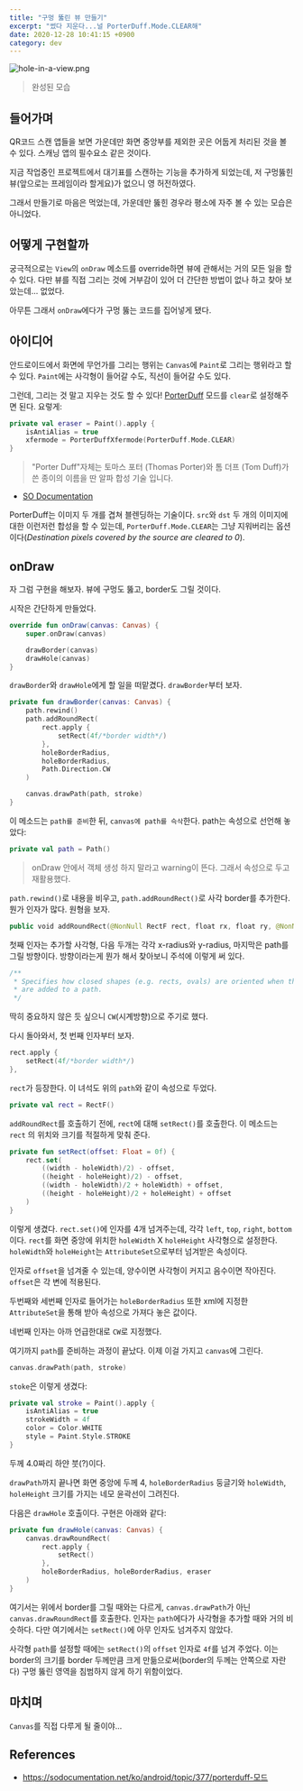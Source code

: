 ```yaml
---
title: "구멍 뚫린 뷰 만들기"
excerpt: "썼다 지운다...널 PorterDuff.Mode.CLEAR해"
date: 2020-12-28 10:41:15 +0900
category: dev
---
```


![hole-in-a-view.png](/assets/images/VDBwlUO.png)

> 완성된 모습

## 들어가며

QR코드 스캔 앱들을 보면 가운데만 화면 중앙부를 제외한 곳은 어둡게 처리된 것을 볼 수 있다. 스캐닝 앱의 필수요소 같은 것이다.

지금 작업중인 프로젝트에서 대기표를 스캔하는 기능을 추가하게 되었는데, 저 구멍뚫힌 뷰(앞으로는 프레임이라 할게요)가 없으니 영 허전하였다.

그래서 만들기로 마음은 먹었는데, 가운데만 뚫힌 경우라 평소에 자주 볼 수 있는 모습은 아니었다.

## 어떻게 구현할까

궁극적으로는 `View`의 `onDraw` 메소드를 override하면 뷰에 관해서는 거의 모든 일을 할 수 있다. 다만 뷰를 직접 그리는 것에 거부감이 있어 더 간단한 방법이 없나 하고 찾아 보았는데... 없었다.

아무튼 그래서 `onDraw`에다가 구멍 뚫는 코드를 집어넣게 됐다.

## 아이디어

안드로이드에서 화면에 무언가를 그리는 행위는 `Canvas`에 `Paint`로 그리는 행위라고 할 수 있다. `Paint`에는 사각형이 들어갈 수도, 직선이 들어갈 수도 있다.

그런데, 그리는 것 말고 지우는 것도 할 수 있다! [PorterDuff](https://sodocumentation.net/ko/android/topic/377/porterduff-모드) 모드를 `clear`로 설정해주면 된다. 요렇게:

~~~kotlin
private val eraser = Paint().apply {
    isAntiAlias = true
    xfermode = PorterDuffXfermode(PorterDuff.Mode.CLEAR)
}
~~~

> "Porter Duff"자체는 토마스 포터 (Thomas Porter)와 톰 더프 (Tom Duff)가 쓴 종이의 이름을 딴 알파 합성 기술 입니다.    
- [SO Documentation](https://sodocumentation.net/ko/android/topic/377/porterduff-모드)

PorterDuff는 이미지 두 개를 겹쳐 블렌딩하는 기술이다. `src`와 `dst` 두 개의 이미지에 대한 이런저런 합성을 할 수 있는데, `PorterDuff.Mode.CLEAR`는 그냥 지워버리는 옵션이다(*Destination pixels covered by the source are cleared to 0*).

## onDraw

자 그럼 구현을 해보자. 뷰에 구멍도 뚫고, border도 그릴 것이다.

시작은 간단하게 만들었다.

~~~kotlin
override fun onDraw(canvas: Canvas) {
    super.onDraw(canvas)

    drawBorder(canvas)
    drawHole(canvas)
}
~~~

`drawBorder`와 `drawHole`에게 할 일을 떠맡겼다. `drawBorder`부터 보자.

~~~kotlin
private fun drawBorder(canvas: Canvas) {
    path.rewind()
    path.addRoundRect(
        rect.apply {
            setRect(4f/*border width*/)
        },
        holeBorderRadius,
        holeBorderRadius,
        Path.Direction.CW
    )

    canvas.drawPath(path, stroke)
}
~~~

이 메소드는 `path를 준비`한 뒤, `canvas에 path를 슥삭`한다. path는 속성으로 선언해 놓았다:

~~~kotlin
private val path = Path()
~~~

> onDraw 안에서 객체 생성 하지 말라고 warning이 뜬다. 그래서 속성으로 두고 재활용했다.

`path.rewind()`로 내용을 비우고, `path.addRoundRect()`로 사각 border를 추가한다. 뭔가 인자가 많다. 원형을 보자.

~~~kotlin
public void addRoundRect(@NonNull RectF rect, float rx, float ry, @NonNull Direction dir)
~~~

첫째 인자는 추가할 사각형, 다음 두개는 각각  x-radius와 y-radius, 마지막은 path를 그릴 방향이다. 방향이라는게 뭔가 해서 찾아보니 주석에 이렇게 써 있다.

~~~kotlin
/**
 * Specifies how closed shapes (e.g. rects, ovals) are oriented when they
 * are added to a path.
 */
~~~

딱히 중요하지 않은 듯 싶으니 `CW`(시계방향)으로 주기로 했다.

다시 돌아와서, 첫 번째 인자부터 보자.

~~~kotlin
rect.apply {
    setRect(4f/*border width*/)
},
~~~

`rect`가 등장한다. 이 녀석도 위의 `path`와 같이 속성으로 두었다.

~~~kotlin
private val rect = RectF()
~~~

`addRoundRect`를 호출하기 전에, `rect`에 대해 `setRect()`를 호출한다. 이 메소드는 `rect` 의 위치와 크기를 적절하게 맞춰 준다.

~~~kotlin
private fun setRect(offset: Float = 0f) {
    rect.set(
        ((width - holeWidth)/2) - offset,
        ((height - holeHeight)/2) - offset,
        ((width - holeWidth)/2 + holeWidth) + offset,
        ((height - holeHeight)/2 + holeHeight) + offset
    )
}
~~~

이렇게 생겼다. `rect.set()`에 인자를 4개 넘겨주는데, 각각 `left`, `top`, `right`, `bottom`이다. `rect`를 화면 중앙에 위치한 `holeWidth` X `holeHeight` 사각형으로 설정한다. `holeWidth`와 `holeHeight`는 `AttributeSet`으로부터 넘겨받은 속성이다.

인자로 `offset`을 넘겨줄 수 있는데, 양수이면 사각형이 커지고 음수이면 작아진다. `offset`은 각 변에 적용된다.

두번째와 세번째 인자로 들어가는 `holeBorderRadius` 또한 xml에 지정한 `AttributeSet`을 통해 받아 속성으로 가져다 놓은 값이다.

네번째 인자는 아까 언급한대로 `CW`로 지정했다.

여기까지 `path`를 준비하는 과정이 끝났다. 이제 이걸 가지고 `canvas`에 그린다.

~~~kotlin
canvas.drawPath(path, stroke)
~~~

`stoke`은 이렇게 생겼다:

~~~kotlin
private val stroke = Paint().apply {
    isAntiAlias = true
    strokeWidth = 4f
    color = Color.WHITE
    style = Paint.Style.STROKE
}
~~~

두께 4.0짜리 하얀 붓(?)이다.

`drawPath`까지 끝나면 화면 중앙에 두께 4, `holeBorderRadius` 둥글기와 `holeWidth`, `holeHeight` 크기를 가지는 네모 윤곽선이 그려진다.

다음은 `drawHole` 호출이다. 구현은 아래와 같다:

~~~kotlin
private fun drawHole(canvas: Canvas) {
    canvas.drawRoundRect(
        rect.apply {
            setRect()
        },
        holeBorderRadius, holeBorderRadius, eraser
    )
}
~~~

여기서는 위에서 border를 그릴 때와는 다르게, `canvas.drawPath`가 아닌 `canvas.drawRoundRect`를 호출한다. 인자는 `path`에다가 사각형을 추가할 때와 거의 비슷하다. 다만 여기에서는 `setRect()`에 아무 인자도 넘겨주지 않았다.

사각형 `path`를 설정할 때에는 `setRect()`의 `offset` 인자로 `4f`를 넘겨 주었다. 이는 border의 크기를 border 두께만큼 크게 만듦으로써(border의 두께는 안쪽으로 자란다) 구멍 뚫린 영역을 침범하지 않게 하기 위함이었다.

## 마치며

`Canvas`를 직접 다루게 될 줄이야...

## References

- https://sodocumentation.net/ko/android/topic/377/porterduff-모드
